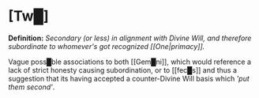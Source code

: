 # **[Tw█]**

**Definition:** *Secondary (or less) in alignment with Divine Will, and therefore subordinate to whomever's got recognized [[One|primacy]].*

Vague poss█ble associations to both [[Gem█ni]], which would reference a lack of strict honesty causing subordination, or to [[fec█s]] and thus a suggestion that its having accepted a counter-Divine Will basis which *'put them second'*.

